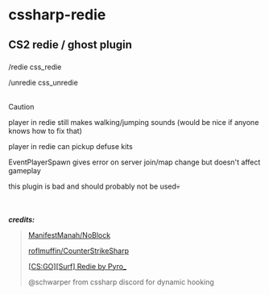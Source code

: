 # cssharp-redie

## CS2 redie / ghost plugin

### 
/redie css_redie

/unredie css_unredie
<br></br>
> [!CAUTION]
>player in redie still makes walking/jumping sounds (would be nice if anyone knows how to fix that)
> 
>player in redie can pickup defuse kits
> 
>EventPlayerSpawn gives error on server join/map change but doesn't affect gameplay

this plugin is bad and should probably not be used💀

<br></br>
***credits:***

>[ManifestManah/NoBlock](https://github.com/ManifestManah/NoBlock)
>
>[roflmuffin/CounterStrikeSharp](https://github.com/roflmuffin/CounterStrikeSharp)
>
>[ [CS:GO][Surf] Redie by Pyro_](https://forums.alliedmods.net/showthread.php?p=2198357)
>
>@schwarper from cssharp discord for dynamic hooking
